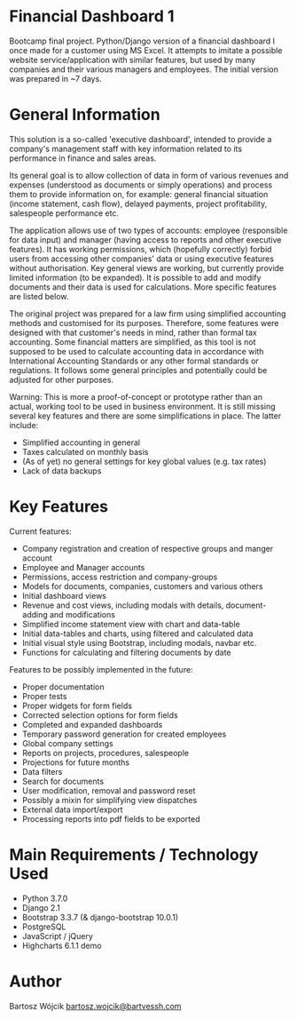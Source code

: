 # Financial Dashboard 1
Bootcamp final project. Python/Django version of a financial dashboard I once made for a customer using MS Excel. It attempts to imitate a possible website service/application with similar features, but used by many companies and their various managers and employees. The initial version was prepared in ~7 days.


# General Information
This solution is a so-called 'executive dashboard', intended to provide a company's management staff with key information related to its performance in finance and sales areas.

Its general goal is to allow collection of data in form of various revenues and expenses (understood as documents or simply operations) and process them to provide information on, for example: general financial situation (income statement, cash flow), delayed payments, project profitability, salespeople performance etc.

The application allows use of two types of accounts: employee (responsible for data input) and manager (having access to reports and other executive features). It has working permissions, which (hopefully correctly) forbid users from accessing other companies' data or using executive features without authorisation. Key general views are working, but currently provide limited information (to be expanded). It is possible to add and modify documents and their data is used for calculations. More specific features are listed below.

The original project was prepared for a law firm using simplified accounting methods and customised for its purposes. Therefore, some features were designed with that customer's needs in mind, rather than formal tax accounting. Some financial matters are simplified, as this tool is not supposed to be used to calculate accounting data in accordance with International Accounting Standards or any other formal standards or regulations. It follows some general principles and potentially could be adjusted for other purposes.

Warning:
This is more a proof-of-concept or prototype rather than an actual, working tool to be used in business environment. It is still missing several key features and there are some simplifications in place. The latter include:
* Simplified accounting in general
* Taxes calculated on monthly basis
* (As of yet) no general settings for key global values (e.g. tax rates)
* Lack of data backups

# Key Features
Current features:
* Company registration and creation of respective groups and manger account
* Employee and Manager accounts
* Permissions, access restriction and company-groups
* Models for documents, companies, customers and various others
* Initial dashboard views
* Revenue and cost views, including modals with details, document-adding and modifications
* Simplified income statement view with chart and data-table
* Initial data-tables and charts, using filtered and calculated data
* Initial visual style using Bootstrap, including modals, navbar etc.
* Functions for calculating and filtering documents by date

Features to be possibly implemented in the future:
* Proper documentation
* Proper tests
* Proper widgets for form fields
* Corrected selection options for form fields
* Completed and expanded dashboards
* Temporary password generation for created employees
* Global company settings
* Reports on projects, procedures, salespeople
* Projections for future months
* Data filters
* Search for documents
* User modification, removal and password reset
* Possibly a mixin for simplifying view dispatches
* External data import/export
* Processing reports into pdf fields to be exported


# Main Requirements / Technology Used
* Python 3.7.0
* Django 2.1
* Bootstrap 3.3.7 (& django-bootstrap 10.0.1)
* PostgreSQL
* JavaScript / jQuery
* Highcharts 6.1.1 demo

# Author
Bartosz Wójcik
bartosz.wojcik@bartvessh.com